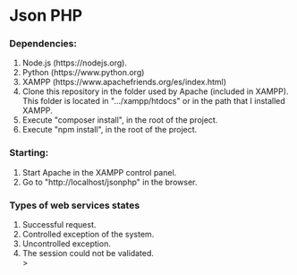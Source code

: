 # Json PHP

### Dependencies:

<ol>
	<li>Node.js (https://nodejs.org).</li>
	<li>Python (https://www.python.org)</li>
	<li>XAMPP (https://www.apachefriends.org/es/index.html)</li>
	<li>Clone this repository in the folder used by Apache (included in XAMPP). This folder is located in ".../xampp/htdocs" or in the path that I installed XAMPP.</li>
	<li>Execute "composer install", in the root of the project.</li>
	<li>Execute "npm install", in the root of the project.</li>
</ol>

### Starting:

<ol>
	<li>Start Apache in the XAMPP control panel.</li>
	<li>Go to "http://localhost/jsonphp" in the browser.</li>
</ol>

### Types of web services states

<ol>
	<li>Successful request.</li>
	<li>Controlled exception of the system.</li>
	<li>Uncontrolled exception.</li>
	<li>The session could not be validated.</li>>
</ol>
